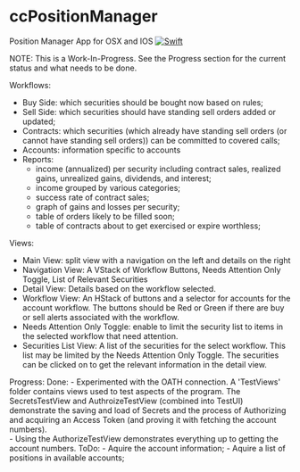 # ccPositionManager
Position Manager App for OSX and IOS
[![Swift](https://github.com/creacominc/ccPositionManager/actions/workflows/swift.yml/badge.svg)](https://github.com/creacominc/ccPositionManager/actions/workflows/swift.yml)

NOTE:  This is a Work-In-Progress.  See the Progress section for the current status and what needs to be done.

Workflows:
- Buy Side:  which securities should be bought now based on rules;
- Sell Side:  which securities should have standing sell orders added or updated;
- Contracts:  which securities (which already have standing sell orders (or cannot have standing sell orders)) can be committed to covered calls;
- Accounts:  information specific to accounts
- Reports:  
    - income (annualized) per security including contract sales, realized gains, unrealized gains, dividends, and interest;
    - income grouped by various categories;
    - success rate of contract sales;
    - graph of gains and losses per security;
    - table of orders likely to be filled soon;
    - table of contracts about to get exercised or expire worthless;

Views:
- Main View:  split view with a navigation on the left and details on the right
- Navigation View:  A VStack of  Workflow Buttons, Needs Attention Only Toggle, List of Relevant Securities
- Detail View:  Details based on the workflow selected.
- Workflow View:  An HStack of buttons and a selector for accounts for the account workflow.  The buttons should be Red or Green if there are buy or sell alerts associated with the workflow.
- Needs Attention Only Toggle:  enable to limit the security list to items in the selected workflow that need attention.
- Securities List View:  A list of the securities for the select workflow.  This list may be limited by the Needs Attention Only Toggle.  The securities can be clicked on to get the relevant information in the detail view.


Progress:
    Done:
        - Experimented with the OATH connection.  A 'TestViews' folder contains views used to test aspects of the program.  The SecretsTestView and AuthroizeTestView (combined into TestUI) demonstrate the saving and load of Secrets and the process of Authorizing and acquiring an Access Token (and proving it with fetching the account numbers).  
        - Using the AuthorizeTestView demonstrates everything up to getting the account numbers.
    ToDo:
        - Aquire the account information;
        - Aquire a list of positions in available accounts;
